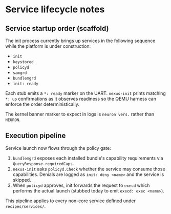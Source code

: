 # Service lifecycle notes

## Service startup order (scaffold)

The init process currently brings up services in the following sequence while
the platform is under construction:

- `init`
- `keystored`
- `policyd`
- `samgrd`
- `bundlemgrd`
- `init: ready`

Each stub emits a `*: ready` marker on the UART. `nexus-init` prints matching
`*: up` confirmations as it observes readiness so the QEMU harness can enforce
the order deterministically.

The kernel banner marker to expect in logs is `neuron vers.` rather than `NEURON`.

## Execution pipeline

Service launch now flows through the policy gate:

1. `bundlemgrd` exposes each installed bundle's capability requirements via
   `QueryResponse.requiredCaps`.
2. `nexus-init` asks `policyd.Check` whether the service may consume those
   capabilities. Denials are logged as `init: deny <name>` and the service is
   skipped.
3. When `policyd` approves, init forwards the request to `execd` which performs
   the actual launch (stubbed today to emit `execd: exec <name>`).

This pipeline applies to every non-core service defined under `recipes/services/`.
